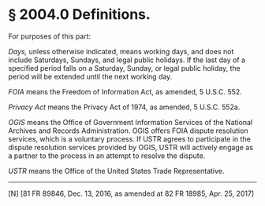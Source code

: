 # § 2004.0   Definitions.

For purposes of this part:


*Days,* unless otherwise indicated, means working days, and does not include Saturdays, Sundays, and legal public holidays. If the last day of a specified period falls on a Saturday, Sunday, or legal public holiday, the period will be extended until the next working day.


*FOIA* means the Freedom of Information Act, as amended, 5 U.S.C. 552.


*Privacy Act* means the Privacy Act of 1974, as amended, 5 U.S.C. 552a.


*OGIS* means the Office of Government Information Services of the National Archives and Records Administration. OGIS offers FOIA dispute resolution services, which is a voluntary process. If USTR agrees to participate in the dispute resolution services provided by OGIS, USTR will actively engage as a partner to the process in an attempt to resolve the dispute.


*USTR* means the Office of the United States Trade Representative.



---

[N] [81 FR 89846, Dec. 13, 2016, as amended at 82 FR 18985, Apr. 25, 2017]




